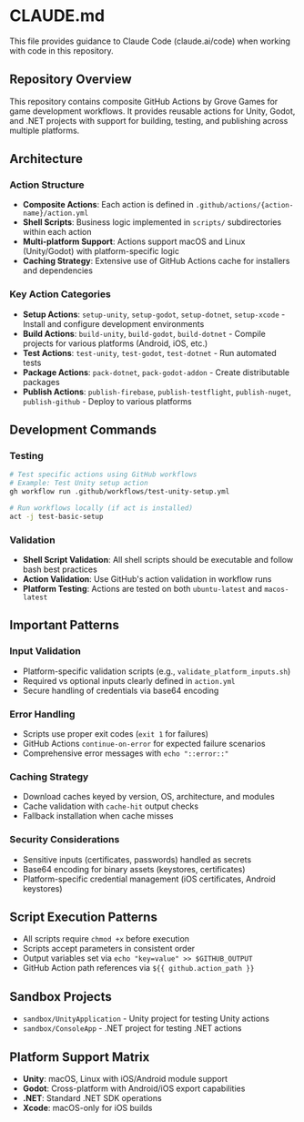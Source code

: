 # CLAUDE.md

This file provides guidance to Claude Code (claude.ai/code) when working with code in this repository.

## Repository Overview

This repository contains composite GitHub Actions by Grove Games for game development workflows. It provides reusable actions for Unity, Godot, and .NET projects with support for building, testing, and publishing across multiple platforms.

## Architecture

### Action Structure

- **Composite Actions**: Each action is defined in `.github/actions/{action-name}/action.yml`
- **Shell Scripts**: Business logic implemented in `scripts/` subdirectories within each action
- **Multi-platform Support**: Actions support macOS and Linux (Unity/Godot) with platform-specific logic
- **Caching Strategy**: Extensive use of GitHub Actions cache for installers and dependencies

### Key Action Categories

- **Setup Actions**: `setup-unity`, `setup-godot`, `setup-dotnet`, `setup-xcode` - Install and configure development environments
- **Build Actions**: `build-unity`, `build-godot`, `build-dotnet` - Compile projects for various platforms (Android, iOS, etc.)
- **Test Actions**: `test-unity`, `test-godot`, `test-dotnet` - Run automated tests
- **Package Actions**: `pack-dotnet`, `pack-godot-addon` - Create distributable packages
- **Publish Actions**: `publish-firebase`, `publish-testflight`, `publish-nuget`, `publish-github` - Deploy to various platforms

## Development Commands

### Testing

```bash
# Test specific actions using GitHub workflows
# Example: Test Unity setup action
gh workflow run .github/workflows/test-unity-setup.yml

# Run workflows locally (if act is installed)
act -j test-basic-setup
```

### Validation

- **Shell Script Validation**: All shell scripts should be executable and follow bash best practices
- **Action Validation**: Use GitHub's action validation in workflow runs
- **Platform Testing**: Actions are tested on both `ubuntu-latest` and `macos-latest`

## Important Patterns

### Input Validation

- Platform-specific validation scripts (e.g., `validate_platform_inputs.sh`)
- Required vs optional inputs clearly defined in `action.yml`
- Secure handling of credentials via base64 encoding

### Error Handling

- Scripts use proper exit codes (`exit 1` for failures)
- GitHub Actions `continue-on-error` for expected failure scenarios
- Comprehensive error messages with `echo "::error::"`

### Caching Strategy

- Download caches keyed by version, OS, architecture, and modules
- Cache validation with `cache-hit` output checks
- Fallback installation when cache misses

### Security Considerations

- Sensitive inputs (certificates, passwords) handled as secrets
- Base64 encoding for binary assets (keystores, certificates)
- Platform-specific credential management (iOS certificates, Android keystores)

## Script Execution Patterns

- All scripts require `chmod +x` before execution
- Scripts accept parameters in consistent order
- Output variables set via `echo "key=value" >> $GITHUB_OUTPUT`
- GitHub Action path references via `${{ github.action_path }}`

## Sandbox Projects

- `sandbox/UnityApplication` - Unity project for testing Unity actions
- `sandbox/ConsoleApp` - .NET project for testing .NET actions

## Platform Support Matrix

- **Unity**: macOS, Linux with iOS/Android module support
- **Godot**: Cross-platform with Android/iOS export capabilities
- **.NET**: Standard .NET SDK operations
- **Xcode**: macOS-only for iOS builds
